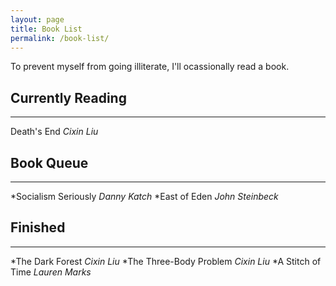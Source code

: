 ```yaml
---
layout: page
title: Book List
permalink: /book-list/
---
```


To prevent myself from going illiterate, I'll ocassionally read a book.

## Currently Reading
---
Death's End *Cixin Liu*

## Book Queue
---
*Socialism Seriously *Danny Katch*
*East of Eden *John Steinbeck*

## Finished
---
*The Dark Forest *Cixin Liu*
*The Three-Body Problem *Cixin Liu*
*A Stitch of Time *Lauren Marks*
